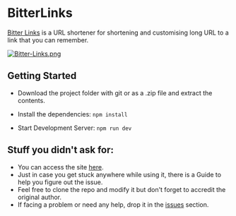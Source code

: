 # BitterLinks
[Bitter Links](http://bitterlinks.herokuapp.com/) is a URL shortener for shortening and customising long URL to a link that you can remember.

[![Bitter-Links.png](https://i.postimg.cc/x80P1cR5/Bitter-Links.png)](https://postimg.cc/LYbPy4Gg)

## Getting Started

 - Download the project folder with git or as a .zip file and extract the contents.
 - Install the dependencies:
 `npm install`
 
 - Start Development Server:
	`npm run dev`


## Stuff you didn't ask for:

 - You can access the site [here](http://bitterlinks.herokuapp.com/).
 - Just in case you get stuck anywhere while using it, there is a Guide to help you figure out the issue.
 - Feel free to clone the repo and modify it but don't forget to accredit the original author.
 - If facing a problem or need any help, drop it in the [issues](https://github.com/issues) section.
